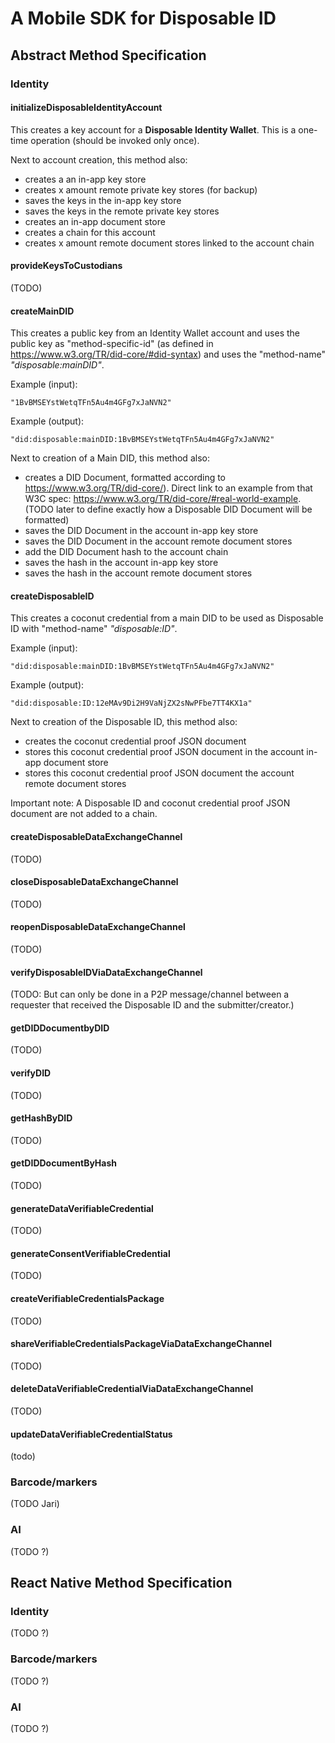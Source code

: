 # A Mobile SDK for Disposable ID

## Abstract Method Specification

### Identity

#### initializeDisposableIdentityAccount

This creates a key account for a **Disposable Identity Wallet**.
This is a one-time operation (should be invoked only once).

Next to account creation, this method also:
* creates a an in-app key store
* creates x amount remote private key stores (for backup)
* saves the keys in the in-app key store
* saves the keys in the remote private key stores
* creates an in-app document store
* creates a chain for this account
* creates x amount remote document stores linked to the account chain

#### provideKeysToCustodians
(TODO)

#### createMainDID

This creates a public key from an Identity Wallet account and uses the public key as "method-specific-id" (as defined in https://www.w3.org/TR/did-core/#did-syntax) and uses the "method-name" *"disposable:mainDID"*.

Example (input):
```
"1BvBMSEYstWetqTFn5Au4m4GFg7xJaNVN2"
```

Example (output):
```
"did:disposable:mainDID:1BvBMSEYstWetqTFn5Au4m4GFg7xJaNVN2"
```
Next to creation of a Main DID, this method also:
* creates a DID Document, formatted according to https://www.w3.org/TR/did-core/). Direct link to an example from that W3C spec: https://www.w3.org/TR/did-core/#real-world-example. (TODO later to define exactly how a Disposable DID Document will be formatted)
* saves the DID Document in the account in-app key store
* saves the DID Document in the account remote document stores
* add the DID Document hash to the account chain
* saves the hash in the account in-app key store
* saves the hash in the account remote document stores

#### createDisposableID

This creates a coconut credential from a main DID to be used as Disposable ID with  "method-name" *"disposable:ID"*.

Example (input):
```
"did:disposable:mainDID:1BvBMSEYstWetqTFn5Au4m4GFg7xJaNVN2"
```

Example (output):
```
"did:disposable:ID:12eMAv9Di2H9VaNjZX2sNwPFbe7TT4KX1a"
```
Next to creation of the Disposable ID, this method also:
* creates the coconut credential proof JSON document
* stores this coconut credential proof JSON document in the account in-app document store
* stores this coconut credential proof JSON document the account remote document stores

Important note: A Disposable ID and coconut credential proof JSON document are not added to a chain.

#### createDisposableDataExchangeChannel
(TODO)
#### closeDisposableDataExchangeChannel
(TODO)
#### reopenDisposableDataExchangeChannel
(TODO)
#### verifyDisposableIDViaDataExchangeChannel
(TODO: But can only be done in a P2P message/channel between a requester that received the Disposable ID and the submitter/creator.)

#### getDIDDocumentbyDID
(TODO)
#### verifyDID
(TODO)
#### getHashByDID
(TODO)
#### getDIDDocumentByHash
(TODO)

#### generateDataVerifiableCredential
(TODO)
#### generateConsentVerifiableCredential
(TODO)
#### createVerifiableCredentialsPackage
(TODO)
#### shareVerifiableCredentialsPackageViaDataExchangeChannel
(TODO)
#### deleteDataVerifiableCredentialViaDataExchangeChannel
(TODO)
#### updateDataVerifiableCredentialStatus
(todo)



### Barcode/markers
(TODO Jari)

### AI
(TODO ?)

## React Native Method Specification

### Identity
(TODO ?)

### Barcode/markers
(TODO ?)

### AI
(TODO ?)
